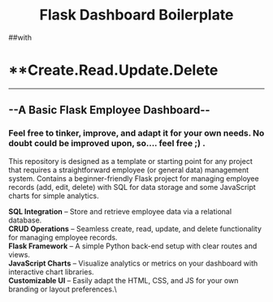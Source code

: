 # <h1 align="center">Flask Dashboard Boilerplate</h1>  
##with  
# **Create.**R**ead.**U**pdate.**D**elete  

---  

## --A Basic Flask Employee Dashboard-- 
### **Feel free to tinker, improve, and adapt it for your own needs. No doubt could be improved upon, so.... feel free ;) .**
This repository is designed as a template or starting point for any project that requires a straightforward employee (or general data) management system.
Contains a beginner-friendly Flask project for managing employee records (add, edit, delete) with SQL for data storage and some JavaScript charts for simple analytics.

**SQL Integration** – Store and retrieve employee data via a relational database.\
**CRUD Operations** – Seamless create, read, update, and delete functionality for managing employee records.\
**Flask Framework** – A simple Python back-end setup with clear routes and views.\
**JavaScript Charts** – Visualize analytics or metrics on your dashboard with interactive chart libraries.\
**Customizable UI** – Easily adapt the HTML, CSS, and JS for your own branding or layout preferences.\
